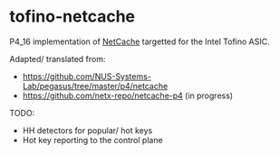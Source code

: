# tofino-netcache

P4_16 implementation of [NetCache](https://dl.acm.org/doi/pdf/10.1145/3132747.3132764) targetted for the Intel Tofino ASIC. 

Adapted/ translated from:
- https://github.com/NUS-Systems-Lab/pegasus/tree/master/p4/netcache
- https://github.com/netx-repo/netcache-p4 (in progress)

TODO:
- HH detectors for popular/ hot keys
- Hot key reporting to the control plane